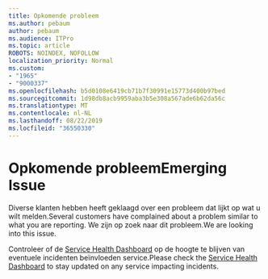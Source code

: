 ```yaml
---
title: Opkomende probleem
ms.author: pebaum
author: pebaum
ms.audience: ITPro
ms.topic: article
ROBOTS: NOINDEX, NOFOLLOW
localization_priority: Normal
ms.custom:
- "1965"
- "9000337"
ms.openlocfilehash: b5d0108e6419cb71b7f30991e15773d400b97bed
ms.sourcegitcommit: 1d98db8acb9959aba3b5e308a567ade6b62da56c
ms.translationtype: MT
ms.contentlocale: nl-NL
ms.lasthandoff: 08/22/2019
ms.locfileid: "36550330"
---
```

# <a name="emerging-issue"></a><span data-ttu-id="7fa2d-102">Opkomende probleem</span><span class="sxs-lookup"><span data-stu-id="7fa2d-102">Emerging Issue</span></span>

<span data-ttu-id="7fa2d-103">Diverse klanten hebben heeft geklaagd over een probleem dat lijkt op wat u wilt melden.</span><span class="sxs-lookup"><span data-stu-id="7fa2d-103">Several customers have complained about a problem similar to what you are reporting.</span></span> <span data-ttu-id="7fa2d-104">We zijn op zoek naar dit probleem.</span><span class="sxs-lookup"><span data-stu-id="7fa2d-104">We are looking into this issue.</span></span>

<span data-ttu-id="7fa2d-105">Controleer of de [Service Health Dashboard](https://admin.microsoft.com/adminportal/home#/servicehealth) op de hoogte te blijven van eventuele incidenten beïnvloeden service.</span><span class="sxs-lookup"><span data-stu-id="7fa2d-105">Please check the [Service Health Dashboard](https://admin.microsoft.com/adminportal/home#/servicehealth) to stay updated on any service impacting incidents.</span></span>